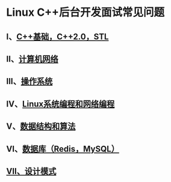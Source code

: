 
# Linux C++后台开发面试常见问题

## Ⅰ、[C++基础，C++2.0，STL](01-C++基础，C++2.0，STL.md)

## Ⅱ、[计算机网络](02-计算机网络.md)

## Ⅲ、[操作系统](03-操作系统.md)

## Ⅳ、[Linux系统编程和网络编程](04-Linux系统编程和网络编程.md)

## Ⅴ、[数据结构和算法](05-数据结构和算法.md)

## Ⅵ、[数据库（Redis，MySQL）](06-数据库（Redis，MySQL）.md)

## [Ⅶ、设计模式](07-设计模式.md)

